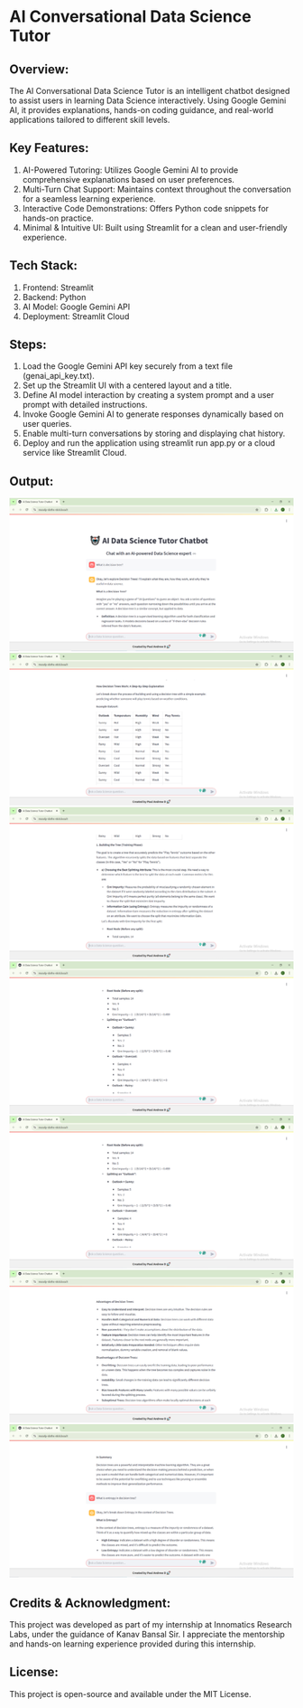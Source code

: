 # AI Conversational Data Science Tutor

## Overview:

The AI Conversational Data Science Tutor is an intelligent chatbot designed to assist users in learning Data Science interactively. Using Google Gemini AI, it provides explanations, hands-on coding guidance, and real-world applications tailored to different skill levels.

## Key Features:

1. AI-Powered Tutoring: Utilizes Google Gemini AI to provide comprehensive explanations based on user preferences.
2. Multi-Turn Chat Support: Maintains context throughout the conversation for a seamless learning experience.
3. Interactive Code Demonstrations: Offers Python code snippets for hands-on practice.
4. Minimal & Intuitive UI: Built using Streamlit for a clean and user-friendly experience.

## Tech Stack:

1. Frontend: Streamlit
2. Backend: Python
3. AI Model: Google Gemini API
4. Deployment: Streamlit Cloud

## Steps:

1. Load the Google Gemini API key securely from a text file (genai_api_key.txt).
2. Set up the Streamlit UI with a centered layout and a title.
3. Define AI model interaction by creating a system prompt and a user prompt with detailed instructions.
4. Invoke Google Gemini AI to generate responses dynamically based on user queries.
5. Enable multi-turn conversations by storing and displaying chat history.
6. Deploy and run the application using streamlit run app.py or a cloud service like Streamlit Cloud.

## Output:
![](./o1.PNG)
![](./o2.PNG)
![](./o3.PNG)
![](./o4.PNG)
![](./o5.PNG)
![](./o6.PNG)
![](./o7.PNG)


## Credits & Acknowledgment:

This project was developed as part of my internship at Innomatics Research Labs, under the guidance of Kanav Bansal Sir. I appreciate the mentorship and hands-on learning experience provided during this internship.

## License:

This project is open-source and available under the MIT License.

